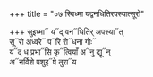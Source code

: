 +++
title = "०७ स्विध्मा यद्वनधितिरपस्यात्सूरो"

+++
सुइध्मा᳓ य᳓द् वन᳓धितिर् अपस्या᳓त्  
सू᳓रो अध्वरे᳓ प᳓रि रो᳓धना गोः᳓  
य᳓द् ध प्रभा᳓सि कृ᳓त्वियाँ अ᳓नु द्यू᳓न्  
अ᳓नर्विशे पशुइ᳓षे तुरा᳓य